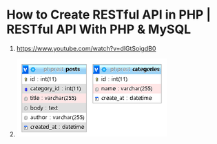 # How to Create RESTful API in PHP | RESTful API With PHP & MySQL

1. <https://www.youtube.com/watch?v=dlGtSoigdB0>

2. ![DB](screenshot.png)
